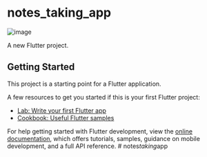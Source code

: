 # notes_taking_app


![image](https://github.com/Mafia-Deadend/notes_taking_app/assets/109336428/2a04284a-a39d-48e6-8ec0-294700c874e9)

A new Flutter project.

## Getting Started

This project is a starting point for a Flutter application.

A few resources to get you started if this is your first Flutter project:

- [Lab: Write your first Flutter app](https://docs.flutter.dev/get-started/codelab)
- [Cookbook: Useful Flutter samples](https://docs.flutter.dev/cookbook)

For help getting started with Flutter development, view the
[online documentation](https://docs.flutter.dev/), which offers tutorials,
samples, guidance on mobile development, and a full API reference.
#   n o t e s _ t a k i n g _ a p p 
 
 
